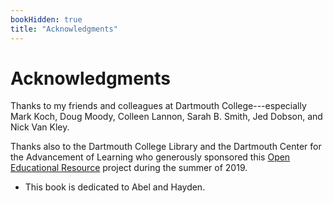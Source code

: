 ```yaml
---
bookHidden: true
title: "Acknowledgments"
---
```



# Acknowledgments

Thanks to my friends and colleagues at Dartmouth College---especially Mark Koch, Doug Moody, Colleen Lannon, Sarah B. Smith, Jed Dobson, and Nick Van Kley.

Thanks also to the Dartmouth College Library and the Dartmouth Center for the Advancement of Learning who generously sponsored this [Open Educational Resource](https://www.library.dartmouth.edu/about/projects/open-education-initiative) project during the summer of 2019.


- This book is dedicated to Abel and Hayden. 




